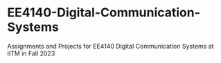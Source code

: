 # EE4140-Digital-Communication-Systems
Assignments and Projects for EE4140 Digital Communication Systems at IITM in Fall 2023
